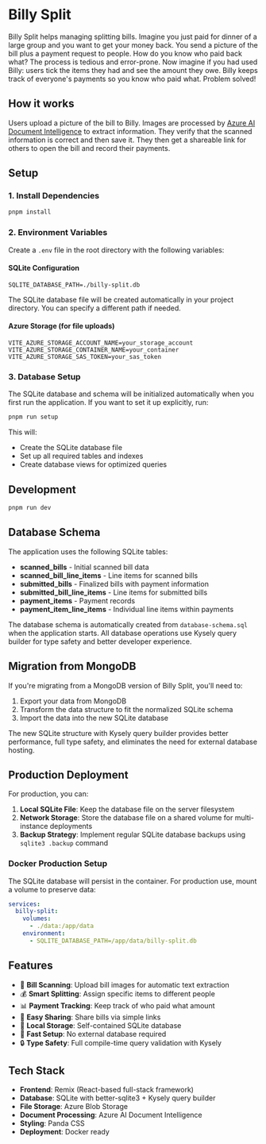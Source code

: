 # Billy Split

Billy Split helps managing splitting bills. Imagine you just paid for dinner of a large group and you want to get your money back. You send a picture of the bill plus a payment request to people. How do you know who paid back what? The process is tedious and error-prone. Now imagine if you had used Billy: users tick the items they had and see the amount they owe. Billy keeps track of everyone's payments so you know who paid what. Problem solved!

## How it works

Users upload a picture of the bill to Billy. Images are processed by [Azure AI Document Intelligence](https://azure.microsoft.com/en-us/products/ai-services/ai-document-intelligence) to extract information. They verify that the scanned information is correct and then save it. They then get a shareable link for others to open the bill and record their payments.

## Setup

### 1. Install Dependencies

```bash
pnpm install
```

### 2. Environment Variables

Create a `.env` file in the root directory with the following variables:

#### SQLite Configuration
```env
SQLITE_DATABASE_PATH=./billy-split.db
```

The SQLite database file will be created automatically in your project directory. You can specify a different path if needed.

#### Azure Storage (for file uploads)
```env
VITE_AZURE_STORAGE_ACCOUNT_NAME=your_storage_account
VITE_AZURE_STORAGE_CONTAINER_NAME=your_container
VITE_AZURE_STORAGE_SAS_TOKEN=your_sas_token
```

### 3. Database Setup

The SQLite database and schema will be initialized automatically when you first run the application. If you want to set it up explicitly, run:

```bash
pnpm run setup
```

This will:
- Create the SQLite database file
- Set up all required tables and indexes
- Create database views for optimized queries

## Development

```bash
pnpm run dev
```

## Database Schema

The application uses the following SQLite tables:

- **scanned_bills** - Initial scanned bill data
- **scanned_bill_line_items** - Line items for scanned bills
- **submitted_bills** - Finalized bills with payment information
- **submitted_bill_line_items** - Line items for submitted bills
- **payment_items** - Payment records
- **payment_item_line_items** - Individual line items within payments

The database schema is automatically created from `database-schema.sql` when the application starts. All database operations use Kysely query builder for type safety and better developer experience.

## Migration from MongoDB

If you're migrating from a MongoDB version of Billy Split, you'll need to:

1. Export your data from MongoDB
2. Transform the data structure to fit the normalized SQLite schema
3. Import the data into the new SQLite database

The new SQLite structure with Kysely query builder provides better performance, full type safety, and eliminates the need for external database hosting.

## Production Deployment

For production, you can:

1. **Local SQLite File**: Keep the database file on the server filesystem
2. **Network Storage**: Store the database file on a shared volume for multi-instance deployments
3. **Backup Strategy**: Implement regular SQLite database backups using `sqlite3 .backup` command

### Docker Production Setup

The SQLite database will persist in the container. For production use, mount a volume to preserve data:

```yaml
services:
  billy-split:
    volumes:
      - ./data:/app/data
    environment:
      - SQLITE_DATABASE_PATH=/app/data/billy-split.db
```

## Features

- 📸 **Bill Scanning**: Upload bill images for automatic text extraction
- 💰 **Smart Splitting**: Assign specific items to different people
- 📊 **Payment Tracking**: Keep track of who paid what amount
- 🔗 **Easy Sharing**: Share bills via simple links
- 💾 **Local Storage**: Self-contained SQLite database
- 🚀 **Fast Setup**: No external database required
- 🔒 **Type Safety**: Full compile-time query validation with Kysely

## Tech Stack

- **Frontend**: Remix (React-based full-stack framework)
- **Database**: SQLite with better-sqlite3 + Kysely query builder
- **File Storage**: Azure Blob Storage
- **Document Processing**: Azure AI Document Intelligence
- **Styling**: Panda CSS
- **Deployment**: Docker ready